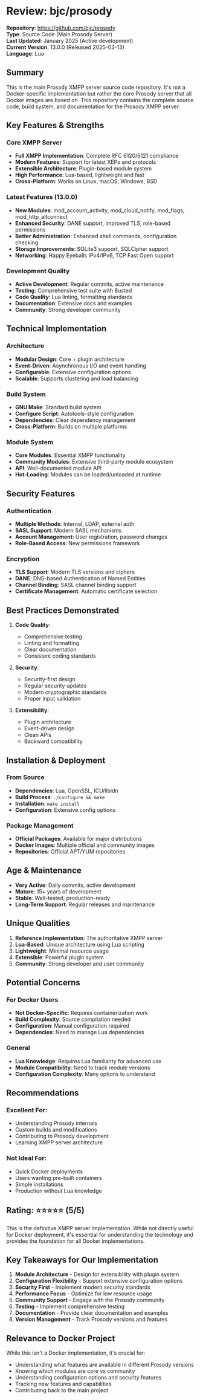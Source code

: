 # Review: bjc/prosody

**Repository**: https://github.com/bjc/prosody  
**Type**: Source Code (Main Prosody Server)  
**Last Updated**: January 2025 (Active development)  
**Current Version**: 13.0.0 (Released 2025-03-13)  
**Language**: Lua  

## Summary

This is the main Prosody XMPP server source code repository. It's not a Docker-specific implementation but rather the core Prosody server that all Docker images are based on. This repository contains the complete source code, build system, and documentation for the Prosody XMPP server.

## Key Features & Strengths

### Core XMPP Server
- **Full XMPP Implementation**: Complete RFC 6120/6121 compliance
- **Modern Features**: Support for latest XEPs and protocols
- **Extensible Architecture**: Plugin-based module system
- **High Performance**: Lua-based, lightweight and fast
- **Cross-Platform**: Works on Linux, macOS, Windows, BSD

### Latest Features (13.0.0)
- **New Modules**: mod_account_activity, mod_cloud_notify, mod_flags, mod_http_altconnect
- **Enhanced Security**: DANE support, improved TLS, role-based permissions
- **Better Administration**: Enhanced shell commands, configuration checking
- **Storage Improvements**: SQLite3 support, SQLCipher support
- **Networking**: Happy Eyeballs IPv4/IPv6, TCP Fast Open support

### Development Quality
- **Active Development**: Regular commits, active maintenance
- **Testing**: Comprehensive test suite with Busted
- **Code Quality**: Lua linting, formatting standards
- **Documentation**: Extensive docs and examples
- **Community**: Strong developer community

## Technical Implementation

### Architecture
- **Modular Design**: Core + plugin architecture
- **Event-Driven**: Asynchronous I/O and event handling
- **Configurable**: Extensive configuration options
- **Scalable**: Supports clustering and load balancing

### Build System
- **GNU Make**: Standard build system
- **Configure Script**: Autotools-style configuration
- **Dependencies**: Clear dependency management
- **Cross-Platform**: Builds on multiple platforms

### Module System
- **Core Modules**: Essential XMPP functionality
- **Community Modules**: Extensive third-party module ecosystem
- **API**: Well-documented module API
- **Hot-Loading**: Modules can be loaded/unloaded at runtime

## Security Features

### Authentication
- **Multiple Methods**: Internal, LDAP, external auth
- **SASL Support**: Modern SASL mechanisms
- **Account Management**: User registration, password changes
- **Role-Based Access**: New permissions framework

### Encryption
- **TLS Support**: Modern TLS versions and ciphers
- **DANE**: DNS-based Authentication of Named Entities
- **Channel Binding**: SASL channel binding support
- **Certificate Management**: Automatic certificate selection

## Best Practices Demonstrated

1. **Code Quality**:
   - Comprehensive testing
   - Linting and formatting
   - Clear documentation
   - Consistent coding standards

2. **Security**:
   - Security-first design
   - Regular security updates
   - Modern cryptographic standards
   - Proper input validation

3. **Extensibility**:
   - Plugin architecture
   - Event-driven design
   - Clean APIs
   - Backward compatibility

## Installation & Deployment

### From Source
- **Dependencies**: Lua, OpenSSL, ICU/libidn
- **Build Process**: `./configure && make`
- **Installation**: `make install`
- **Configuration**: Extensive config options

### Package Management
- **Official Packages**: Available for major distributions
- **Docker Images**: Multiple official and community images
- **Repositories**: Official APT/YUM repositories

## Age & Maintenance

- **Very Active**: Daily commits, active development
- **Mature**: 15+ years of development
- **Stable**: Well-tested, production-ready
- **Long-Term Support**: Regular releases and maintenance

## Unique Qualities

1. **Reference Implementation**: The authoritative XMPP server
2. **Lua-Based**: Unique architecture using Lua scripting
3. **Lightweight**: Minimal resource usage
4. **Extensible**: Powerful plugin system
5. **Community**: Strong developer and user community

## Potential Concerns

### For Docker Users
- **Not Docker-Specific**: Requires containerization work
- **Build Complexity**: Source compilation needed
- **Configuration**: Manual configuration required
- **Dependencies**: Need to manage Lua dependencies

### General
- **Lua Knowledge**: Requires Lua familiarity for advanced use
- **Module Compatibility**: Need to track module versions
- **Configuration Complexity**: Many options to understand

## Recommendations

### Excellent For:
- Understanding Prosody internals
- Custom builds and modifications
- Contributing to Prosody development
- Learning XMPP server architecture

### Not Ideal For:
- Quick Docker deployments
- Users wanting pre-built containers
- Simple installations
- Production without Lua knowledge

## Rating: ⭐⭐⭐⭐⭐ (5/5)

This is the definitive XMPP server implementation. While not directly useful for Docker deployment, it's essential for understanding the technology and provides the foundation for all Docker implementations.

## Key Takeaways for Our Implementation

1. **Module Architecture** - Design for extensibility with plugin system
2. **Configuration Flexibility** - Support extensive configuration options
3. **Security First** - Implement modern security standards
4. **Performance Focus** - Optimize for low resource usage
5. **Community Support** - Engage with the Prosody community
6. **Testing** - Implement comprehensive testing
7. **Documentation** - Provide clear documentation and examples
8. **Version Management** - Track Prosody versions and features

## Relevance to Docker Project

While this isn't a Docker implementation, it's crucial for:
- Understanding what features are available in different Prosody versions
- Knowing which modules are core vs community
- Understanding configuration options and security features
- Tracking new features and capabilities
- Contributing back to the main project 